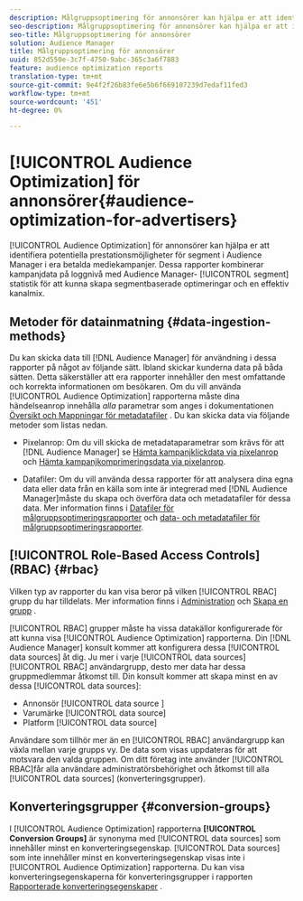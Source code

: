 ```yaml
---
description: Målgruppsoptimering för annonsörer kan hjälpa er att identifiera potentiella prestationsmöjligheter för segment i Audience Manager i era betalmediekampanjer. Dessa rapporter kombinerar kampanjdata på loggnivå med Audience Manager segmentstatistik för att kunna skapa segmentbaserade optimeringar och en effektiv kanalmix.
seo-description: Målgruppsoptimering för annonsörer kan hjälpa er att identifiera potentiella prestationsmöjligheter för segment i Audience Manager i era betalmediekampanjer. Dessa rapporter kombinerar kampanjdata på loggnivå med Audience Manager segmentstatistik för att kunna skapa segmentbaserade optimeringar och en effektiv kanalmix.
seo-title: Målgruppsoptimering för annonsörer
solution: Audience Manager
title: Målgruppsoptimering för annonsörer
uuid: 852d550e-3c7f-4750-9abc-365c3a6f7883
feature: audience optimization reports
translation-type: tm+mt
source-git-commit: 9e4f2f26b83fe6e5b6f669107239d7edaf11fed3
workflow-type: tm+mt
source-wordcount: '451'
ht-degree: 0%

---
```



# [!UICONTROL Audience Optimization] för annonsörer{#audience-optimization-for-advertisers}

[!UICONTROL Audience Optimization] för annonsörer kan hjälpa er att identifiera potentiella prestationsmöjligheter för segment i Audience Manager i era betalda mediekampanjer. Dessa rapporter kombinerar kampanjdata på loggnivå med Audience Manager- [!UICONTROL segment] statistik för att kunna skapa segmentbaserade optimeringar och en effektiv kanalmix.

## Metoder för datainmatning {#data-ingestion-methods}

Du kan skicka data till [!DNL Audience Manager] för användning i dessa rapporter på något av följande sätt. Ibland skickar kunderna data på båda sätten. Detta säkerställer att era rapporter innehåller den mest omfattande och korrekta informationen om besökaren. Om du vill använda [!UICONTROL Audience Optimization] rapporterna måste dina händelseanrop innehålla *alla* parametrar som anges i dokumentationen [Översikt och Mappningar för metadatafiler](../../../reporting/audience-optimization-reports/metadata-files-intro/metadata-file-overview.md) . Du kan skicka data via följande metoder som listas nedan.

* Pixelanrop: Om du vill skicka de metadataparametrar som krävs för att [!DNL Audience Manager] se [Hämta kampanjklickdata via pixelanrop](../../../integration/media-data-integration/click-data-pixels.md) och [Hämta kampanjkomprimeringsdata via pixelanrop](../../../integration/media-data-integration/impression-data-pixels.md).

* Datafiler: Om du vill använda dessa rapporter för att analysera dina egna data eller data från en källa som inte är integrerad med [!DNL Audience Manager]måste du skapa och överföra data och metadatafiler för dessa data. Mer information finns i [Datafiler för målgruppsoptimeringsrapporter](../../../reporting/audience-optimization-reports/metadata-files-intro/datafiles-intro.md) och [data- och metadatafiler för målgruppsoptimeringsrapporter](../../../reporting/audience-optimization-reports/metadata-files-intro/metadata-files-intro.md).

## [!UICONTROL Role-Based Access Controls] (RBAC) {#rbac}

Vilken typ av rapporter du kan visa beror på vilken [!UICONTROL RBAC] grupp du har tilldelats. Mer information finns i [Administration](../../../features/administration/administration-overview.md) och [Skapa en grupp](../../../features/administration/administration-overview.md#create-group) .

[!UICONTROL RBAC] grupper måste ha vissa datakällor konfigurerade för att kunna visa [!UICONTROL Audience Optimization] rapporterna. Din [!DNL Audience Manager] konsult kommer att konfigurera dessa [!UICONTROL data sources] åt dig. Ju mer i varje [!UICONTROL data sources] [!UICONTROL RBAC] användargrupp, desto mer data har dessa gruppmedlemmar åtkomst till. Din konsult kommer att skapa minst en av dessa [!UICONTROL data sources]:

* Annonsör [!UICONTROL data source ]
* Varumärke [!UICONTROL data source]
* Platform [!UICONTROL data source]

Användare som tillhör mer än en [!UICONTROL RBAC] användargrupp kan växla mellan varje grupps vy. De data som visas uppdateras för att motsvara den valda gruppen. Om ditt företag inte använder [!UICONTROL RBAC]får alla användare administratörsbehörighet och åtkomst till alla [!UICONTROL data sources] (konverteringsgrupper).

## Konverteringsgrupper {#conversion-groups}

I [!UICONTROL Audience Optimization] rapporterna **[!UICONTROL Conversion Groups]** är synonyma med [!UICONTROL data sources] som innehåller minst en konverteringsegenskap. [!UICONTROL Data sources] som inte innehåller minst en konverteringsegenskap visas inte i [!UICONTROL Audience Optimization] rapporterna. Du kan visa konverteringsegenskaperna för konverteringsgrupper i rapporten [Rapporterade konverteringsegenskaper](../../../reporting/audience-optimization-reports/aor-advertisers/reported-conversion-traits.md) .
